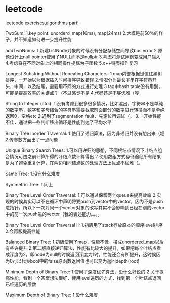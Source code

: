 # leetcode
leetcode exercises,algorithms part!


TwoSum:
	1.key point: unorderd_map(16ms), map(24ms)
	2.大概是前50%的样子，并不知道如何进一步提升性能

addTwoNums:
	1.新建ListNode对象的时候没有分配存储空间导致bus error
	2.原题设计上null pointer使用了NULL而不是nullptr
	3.考虑将测试用例变成用户输入
	4.考虑将在不同对象上的相同操作提炼为子函数
	5.c++链表操作复习

Longest Substring Without Repeating Characters:
	1.map内部根据键值红黑树排序，一开始以为根据插入时间排序导致错误
	2.情况分为最长子串在字符串开头，中间，以及结尾，需要用不同的方式进行处理
	3.tag中hash table没有用到，可能是提高效率的关键点？（不过感觉不是
	4.代码还是不够优雅（嘤

String to Integer (atoi):
	1.没有考虑到很多很多情况，比如溢出，字符串不是单纯的数字串，数字和字母结合的字符串需要截取前面部分的数字进行转换而不是单纯返回0，空格etc
	2.遇到了segmentation fault，先定位再调试（。
	3.一开始性能不佳，通过把一些判断移出循环是性能到达了平均水平

Binary Tree Inorder Traversal:
	1.使用了递归算法，因为非递归并没有想出来（垢
	2.传参数方面出了一点问题

Unique Binary Search Trees:
	1.可以用递归的思想，不同根结点情况下叶结点组合情况可由之前计算所得的叶结点数计算得出
	2.使用数组方式存储途经所有结果是为了避免重复计算，在两边相同结点数的处理方法上优点不优雅（。

Same Tree:
	1.没有什么难度

Symmetric Tree:
	1.同上

Binary Tree Level Order Traversal:
	1.可以通过保留两个queue来提高效率
	2.实现的时候其实可以不在循环中声明将要push到vector中的vector，因为不是push进指针，所以下一次对同一个vector对象的改写其实不会影响到已经在别的vector中的前一次push进的vector（我的表述能力。。。。

Binary Tree Level Order Traversal II:
	1.初版用了stack存放原本的顺序level排序
	2.会再版提高性能

Balanced Binary Tree:
	1.初版使用了map，性能不佳，换成unordered_map以后有些许提升
	2.第二版直接递归算法，性能有比较大的提升，如果吧每个叶结点看成深度为2，即node为null的时候返回深度为1时，性能还会有所提升，这时候因为0可以代表bool中的false原函数返回值也可以变为返回depth(root)

Minimum Depth of Binary Tree:
	1.使用了深度优先算法，没什么好说的
	2.关于提高性能，看到一个答案想法很好，使用level遍历的方式，找到第一个叶结点返回已经遍历的层数

Maximum Depth of Binary Tree:
	1.没什么难度